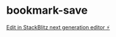 # bookmark-save

[Edit in StackBlitz next generation editor ⚡️](https://stackblitz.com/~/github.com/ayazmirza54/bookmark-save)